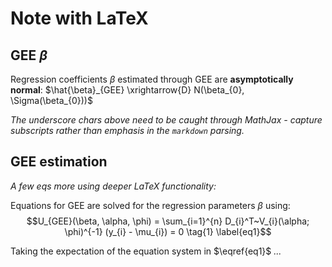 # Note with LaTeX
## GEE $\beta$
Regression coefficients $\beta$ estimated through GEE are **asymptotically normal**:
$\hat{\beta}_{GEE} \xrightarrow{D} N(\beta_{0}, \Sigma(\beta_{0}))$

_The underscore chars above need to be caught through MathJax - capture subscripts rather than emphasis in the `markdown` parsing._

## GEE estimation
_A few eqs more using deeper LaTeX functionality:_

Equations for GEE are solved for the regression parameters $\beta$ using:
$$U_{GEE}(\beta, \alpha, \phi) = \sum_{i=1}^{n} D_{i}^T~V_{i}(\alpha; \phi)^{-1} (y_{i} - \mu_{i}) = 0 \tag{1} \label{eq1}$$

Taking the expectation of the equation system in $\eqref{eq1}$ _..._
